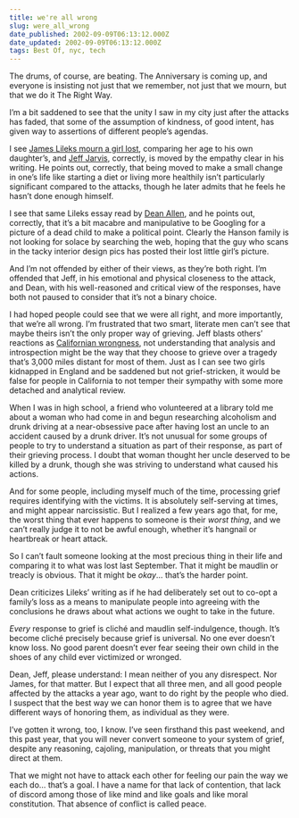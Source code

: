 ```yaml
---
title: we're all wrong
slug: were_all_wrong
date_published: 2002-09-09T06:13:12.000Z
date_updated: 2002-09-09T06:13:12.000Z
tags: Best Of, nyc, tech
---
```


The drums, of course, are beating. The Anniversary is coming up, and everyone is insisting not just that we remember, not just that we mourn, but that we do it The Right Way.

I’m a bit saddened to see that the unity I saw in my city just after the attacks has faded, that some of the assumption of kindness, of good intent, has given way to assertions of different people’s agendas.

I see [James Lileks mourn a girl lost](http://www.lileks.com/bleats/archive/02/0902/090102.html#090502), comparing her age to his own daughter’s, and [Jeff Jarvis](http://www.buzzmachine.com/2002_09_01_crisis_archive.html#85424919), correctly, is moved by the empathy clear in his writing. He points out, correctly, that being moved to make a small change in one’s life like starting a diet or living more healthily isn’t particularly significant compared to the attacks, though he later admits that he feels he hasn’t done enough himself.

I see that same Lileks essay read by [Dean Allen](http://www.textism.com/article/580/), and he points out, correctly, that it’s a bit macabre and manipulative to be Googling for a picture of a dead child to make a political point. Clearly the Hanson family is not looking for solace by searching the web, hoping that the guy who scans in the tacky interior design pics has posted their lost little girl’s picture.

And I’m not offended by either of their views, as they’re both right. I’m offended that Jeff, in his emotional and physical closeness to the attack, and Dean, with his well-reasoned and critical view of the responses, have both not paused to consider that it’s not a binary choice.

I had hoped people could see that we were all right, and more importantly, that we’re all wrong. I’m frustrated that two smart, literate men can’t see that maybe theirs isn’t the only proper way of grieving. Jeff blasts others’ reactions as [Californian wrongness](http://www.buzzmachine.com/2002_09_01_crisis_archive.html#85424919), not understanding that analysis and introspection might be the way that they choose to grieve over a tragedy that’s 3,000 miles distant for most of them. Just as I can see two girls kidnapped in England and be saddened but not grief-stricken, it would be false for people in California to not temper their sympathy with some more detached and analytical review.

When I was in high school, a friend who volunteered at a library told me about a woman who had come in and begun researching alcoholism and drunk driving at a near-obsessive pace after having lost an uncle to an accident caused by a drunk driver. It’s not unusual for some groups of people to try to understand a situation as part of their response, as part of their grieving process. I doubt that woman thought her uncle deserved to be killed by a drunk, though she was striving to understand what caused his actions.

And for some people, including myself much of the time, processing grief requires identifying with the victims. It is absolutely self-serving at times, and might appear narcissistic. But I realized a few years ago that, for me, the worst thing that ever happens to someone is their *worst thing*, and we can’t really judge it to not be awful enough, whether it’s hangnail or heartbreak or heart attack.

So I can’t fault someone looking at the most precious thing in their life and comparing it to what was lost last September. That it might be maudlin or treacly is obvious. That it might be *okay*… that’s the harder point.

Dean criticizes Lileks’ writing as if he had deliberately set out to co-opt a family’s loss as a means to manipulate people into agreeing with the conclusions he draws about what actions we ought to take in the future.

*Every* response to grief is cliché and maudlin self-indulgence, though. It’s become cliché precisely because grief is universal. No one ever doesn’t know loss. No good parent doesn’t ever fear seeing their own child in the shoes of any child ever victimized or wronged.

Dean, Jeff, please understand: I mean neither of you any disrespect. Nor James, for that matter. But I expect that all three men, and all good people affected by the attacks a year ago, want to do right by the people who died. I suspect that the best way we can honor them is to agree that we have different ways of honoring them, as individual as they were.

I’ve gotten it wrong, too, I know. I’ve seen firsthand this past weekend, and this past year, that you will never convert someone to your system of grief, despite any reasoning, cajoling, manipulation, or threats that you might direct at them.

That we might not have to attack each other for feeling our pain the way we each do… that’s a goal. I have a name for that lack of contention, that lack of discord among those of like mind and like goals and like moral constitution. That absence of conflict is called peace.
